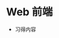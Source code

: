 # Web 前端

- 习得内容

<BuddyLogo who="vue" />
<BuddyLogo who="jquery" />
<BuddyLogo who="moment" />
<BuddyLogo who="axios" />
<BuddyLogo who="browsersync" />
<BuddyLogo who="gulp" />
